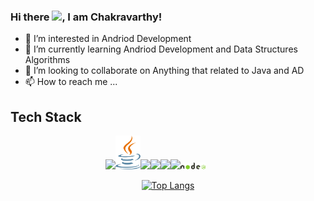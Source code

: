 ### Hi there <img src="https://raw.githubusercontent.com/MartinHeinz/MartinHeinz/master/wave.gif" width="30px">, I am Chakravarthy!



- 👀 I’m interested in Andriod Development
- 🌱 I’m currently learning Andriod Development and Data Structures Algorithms
- 💞️ I’m looking to collaborate on Anything that related to Java and AD
- 📫 How to reach me ...


<!-- ![trophy](https://github-profile-trophy.vercel.app/?username=ryo-ma) -->
## Tech Stack

<div align="center"><img width="40" 
src="https://raw.githubusercontent.com/gilbarbara/logos/master/logos/android-icon.svg"/><img width="40" src="https://raw.githubusercontent.com/gilbarbara/logos/master/logos/java.svg"/><img width="40" src="https://raw.githubusercontent.com/gilbarbara/logos/master/logos/kotlin.svg"/><img width="40"
src="https://raw.githubusercontent.com/gilbarbara/logos/master/logos/git-icon.svg"/><img width="40" 
src="https://raw.githubusercontent.com/gilbarbara/logos/master/logos/javascript.svg"/><img width="40" 
src="https://raw.githubusercontent.com/gilbarbara/logos/master/logos/react.svg"/><img width="40" 
src="https://raw.githubusercontent.com/gilbarbara/logos/master/logos/nodejs.svg"/><img width="40" 


<!---
Chakravarthy7102/Chakravarthy7102 is a ✨ special ✨ repository because its `README.md` (this file) appears on your GitHub profile.
You can click the Preview link to take a look at your changes.
--->
[![Top Langs](https://github-readme-stats.vercel.app/api/top-langs/?username=Chakravarthy7102&layout=compact)](https://github.com/anuraghazra/github-readme-stats)



